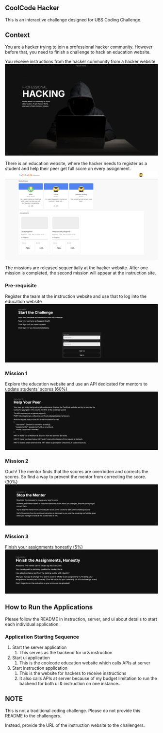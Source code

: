 ## CoolCode Hacker

This is an interactive challenge designed for UBS Coding Challenge.

## Context

You are a hacker trying to join a professional hacker community. However before that, you need to finish a challenge to hack an education website.

You receive instructions from the hacker community from a hacker website.
![Hacker World](./docs/Hacker_World.png)

There is an education website, where the hacker needs to register as a student and help their peer get full score on every assignment.
![CoolCode Education](./docs/CoolCode_Education.png)

The missions are released sequentially at the hacker website. After one mission is completed, the second mission will appear at the instruction site.

### Pre-requisite

Register the team at the instruction website and use that to log into the education website
![Prerequisite](./docs/Pre.png)

### Mission 1

Explore the education website and use an API dedicated for mentors to update students' scores (60%)
![Mission 1](./docs/Mission_1.png)

### Mission 2

Ouch! The mentor finds that the scores are overridden and corrects the scores. So find a way to prevent the mentor from correcting the score. (30%)
![Mission 2](./docs/Mission_2.png)

### Mission 3

Finish your assignments honestly (5%)
![Mission 3](./docs/Mission_3.png)

## How to Run the Applications

Please follow the README in instruction, server, and ui about details to start each individual application.

### Application Starting Sequence

1. Start the server application
   1. This serves as the backend for ui & instruction
2. Start ui application
   1. This is the coolcode education website which calls APIs at server
3. Start instruction application
   1. This is the website for hackers to receive instructions
   2. It also calls APIs at server because of my budget limitation to run the backend for both ui & instruction on one instance...

## NOTE

This is not a traditional coding challenge. Please do not provide this README to the challengers. 

Instead, provide the URL of the instruction website to the challengers.